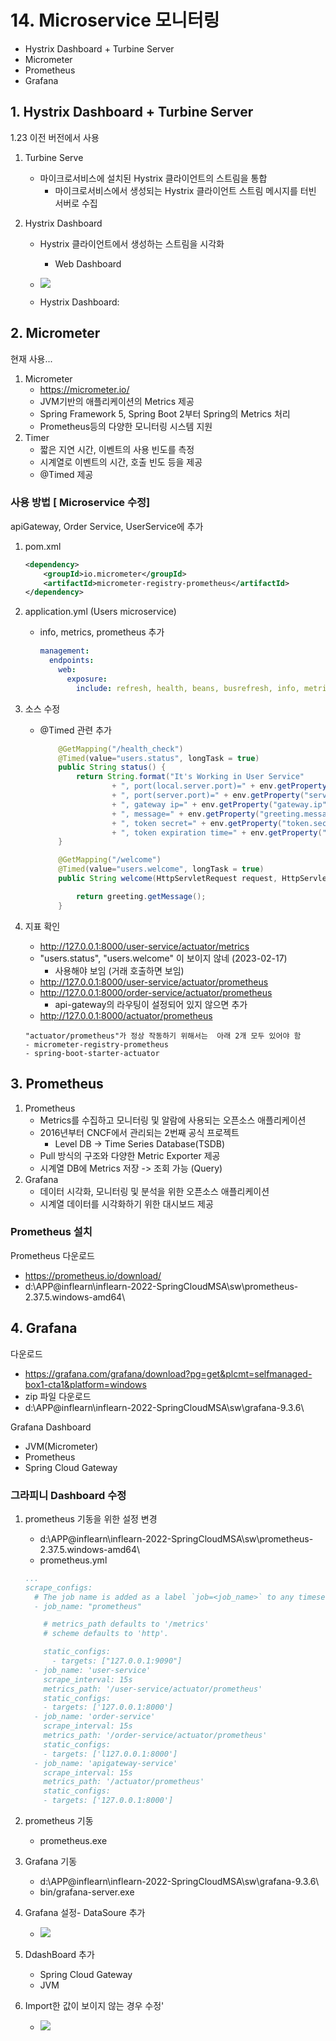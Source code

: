 <style>
.burk {
    background-color: red;
    color: yellow;
    display:inline-block;
}
</style>

# 14. Microservice 모니터링 

- Hystrix Dashboard + Turbine Server 
- Micrometer 
- Prometheus 
- Grafana

## 1. Hystrix Dashboard + Turbine Server
1.23 이전 버전에서 사용

1. Turbine Serve
   - 마이크로서비스에 설치된 Hystrix 클라이언트의 스트림을 통합 
     - 마이크로서비스에서 생성되는 Hystrix 클라이언트 스트림 메시지를 터빈 서버로 수집

2. Hystrix Dashboard
   - Hystrix 클라이언트에서 생성하는 스트림을 시각화 
     - Web Dashboard
   - ![](images/A14-WebDashBoard.png)

   - Hystrix Dashboard: 

## 2. Micrometer
현재 사용...

1. Micrometer 
   - https://micrometer.io/ 
   - JVM기반의 애플리케이션의 Metrics 제공 
   - Spring Framework 5, Spring Boot 2부터 Spring의 Metrics 처리 
   - Prometheus등의 다양한 모니터링 시스템 지원 
2. Timer 
   - 짧은 지연 시간, 이벤트의 사용 빈도를 측정 
   - 시계열로 이벤트의 시간, 호출 빈도 등을 제공 
   - @Timed 제공

### 사용 방법 [ Microservice 수정]
 apiGateway, Order Service, UserService에 추가
1. pom.xml 

    ```xml
    <dependency>
        <groupId>io.micrometer</groupId>
        <artifactId>micrometer-registry-prometheus</artifactId>
    </dependency>
    ```

2. application.yml (Users microservice)
   - info, metrics, prometheus  추가

      ```yaml
      management:
        endpoints:
          web:
            exposure:
              include: refresh, health, beans, busrefresh, info, metrics, prometheus
      ```

3. 소스 수정 
   - @Timed 관련 추가

      ```java
          @GetMapping("/health_check")
          @Timed(value="users.status", longTask = true)
          public String status() {
              return String.format("It's Working in User Service"
                      + ", port(local.server.port)=" + env.getProperty("local.server.port")
                      + ", port(server.port)=" + env.getProperty("server.port")
                      + ", gateway ip=" + env.getProperty("gateway.ip")
                      + ", message=" + env.getProperty("greeting.message")
                      + ", token secret=" + env.getProperty("token.secret")
                      + ", token expiration time=" + env.getProperty("token.expiration_time"));
          }
      
          @GetMapping("/welcome")
          @Timed(value="users.welcome", longTask = true)
          public String welcome(HttpServletRequest request, HttpServletResponse response) {
      
              return greeting.getMessage();
          }
      ```
4. 지표 확인
   - http://127.0.0.1:8000/user-service/actuator/metrics
   - "users.status", "users.welcome"  이 보이지 않네 (2023-02-17)
     - 사용해야 보임 (거래 호출하면 보임)
   - http://127.0.0.1:8000/user-service/actuator/prometheus
   - http://127.0.0.1:8000/order-service/actuator/prometheus 
     - api-gateway의 라우팅이 설정되어 있지 않으면 추가
   - http://127.0.0.1:8000/actuator/prometheus

    ```note
    "actuator/prometheus"가 정상 작동하기 위해서는  아래 2개 모두 있어야 함
    - micrometer-registry-prometheus
    - spring-boot-starter-actuator 
    ```

## 3. Prometheus
1. Prometheus 
   - Metrics를 수집하고 모니터링 및 알람에 사용되는 오픈소스 애플리케이션 
   - 2016년부터 CNCF에서 관리되는 2번째 공식 프로젝트 
     - Level DB -> Time Series Database(TSDB) 
   - Pull 방식의 구조와 다양한 Metric Exporter 제공 
   - 시계열 DB에 Metrics 저장 -> 조회 가능 (Query) 
2. Grafana 
   - 데이터 시각화, 모니터링 및 분석을 위한 오픈소스 애플리케이션 
   - 시계열 데이터를 시각화하기 위한 대시보드 제공

### Prometheus 설치 
Prometheus 다운로드 
- https://prometheus.io/download/ 
- d:\APP\@inflearn\inflearn-2022-SpringCloudMSA\sw\prometheus-2.37.5.windows-amd64\
## 4. Grafana
다운로드
- https://grafana.com/grafana/download?pg=get&plcmt=selfmanaged-box1-cta1&platform=windows
- zip 파일 다운로드
- d:\APP\@inflearn\inflearn-2022-SpringCloudMSA\sw\grafana-9.3.6\


Grafana Dashboard
- JVM(Micrometer) 
- Prometheus 
- Spring Cloud Gateway

                                        
###  그라피니 Dashboard 수정

1. prometheus 기동을 위한 설정 변경
   - d:\APP\@inflearn\inflearn-2022-SpringCloudMSA\sw\prometheus-2.37.5.windows-amd64\
   - prometheus.yml 

    ```yaml
    ...
    scrape_configs:
      # The job name is added as a label `job=<job_name>` to any timeseries scraped from this config.
      - job_name: "prometheus"
    
        # metrics_path defaults to '/metrics'
        # scheme defaults to 'http'.
    
        static_configs:
          - targets: ["127.0.0.1:9090"]
      - job_name: 'user-service'
        scrape_interval: 15s
        metrics_path: '/user-service/actuator/prometheus'
        static_configs: 
        - targets: ['127.0.0.1:8000']
      - job_name: 'order-service'
        scrape_interval: 15s
        metrics_path: '/order-service/actuator/prometheus'
        static_configs: 
        - targets: ['l127.0.0.1:8000']     
      - job_name: 'apigateway-service'
        scrape_interval: 15s
        metrics_path: '/actuator/prometheus'
        static_configs: 
        - targets: ['127.0.0.1:8000']
    ```
   
2. prometheus 기동
   -  prometheus.exe

3. Grafana 기동
   -  d:\APP\@inflearn\inflearn-2022-SpringCloudMSA\sw\grafana-9.3.6\
   - bin/grafana-server.exe

4. Grafana 설정- DataSoure 추가
   - ![](images/A14-DatasourceAdd.png)

5. DdashBoard 추가
   - Spring Cloud Gateway
   - JVM
6. Import한 값이 보이지 않는 경우 수정' 
   -  ![](images/A14-QueryModify.png)






 


